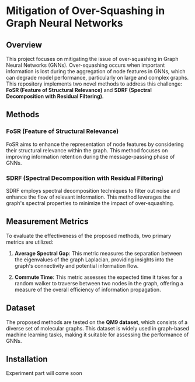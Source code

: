 # Mitigation of Over-Squashing in Graph Neural Networks

## Overview

This project focuses on mitigating the issue of over-squashing in Graph Neural Networks (GNNs). Over-squashing occurs when important information is lost during the aggregation of node features in GNNs, which can degrade model performance, particularly on large and complex graphs. This repository implements two novel methods to address this challenge: **FoSR (Feature of Structural Relevance)** and **SDRF (Spectral Decomposition with Residual Filtering)**.

## Methods

### FoSR (Feature of Structural Relevance)
FoSR aims to enhance the representation of node features by considering their structural relevance within the graph. This method focuses on improving information retention during the message-passing phase of GNNs.

### SDRF (Spectral Decomposition with Residual Filtering)
SDRF employs spectral decomposition techniques to filter out noise and enhance the flow of relevant information. This method leverages the graph's spectral properties to minimize the impact of over-squashing.

## Measurement Metrics

To evaluate the effectiveness of the proposed methods, two primary metrics are utilized:

1. **Average Spectral Gap**: This metric measures the separation between the eigenvalues of the graph Laplacian, providing insights into the graph's connectivity and potential information flow.

2. **Commute Time**: This metric assesses the expected time it takes for a random walker to traverse between two nodes in the graph, offering a measure of the overall efficiency of information propagation.

## Dataset

The proposed methods are tested on the **QM9 dataset**, which consists of a diverse set of molecular graphs. This dataset is widely used in graph-based machine learning tasks, making it suitable for assessing the performance of GNNs.

## Installation

Experiment part will come soon
